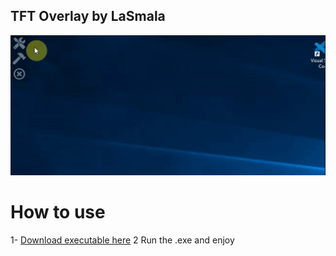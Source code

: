 ## TFT Overlay by LaSmala

![Preview](gif.gif)

# How to use
1- [Download executable here](https://github.com/lerollq/TFT-Overlay/releases)
2 Run the .exe and enjoy
